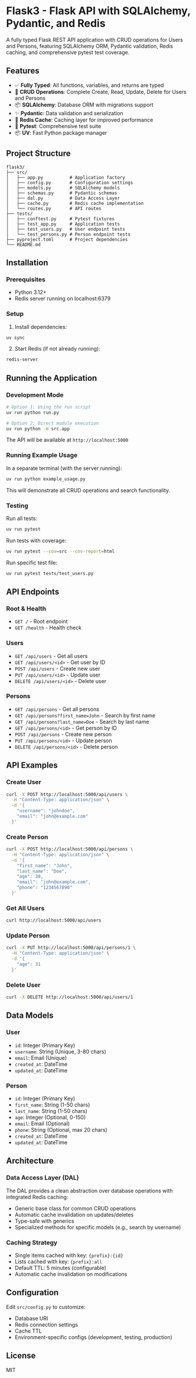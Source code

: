 # Flask3 - Flask API with SQLAlchemy, Pydantic, and Redis

A fully typed Flask REST API application with CRUD operations for Users and Persons, featuring SQLAlchemy ORM, Pydantic validation, Redis caching, and comprehensive pytest test coverage.

## Features

- ✅ **Fully Typed**: All functions, variables, and returns are typed
- 🔄 **CRUD Operations**: Complete Create, Read, Update, Delete for Users and Persons
- 📦 **SQLAlchemy**: Database ORM with migrations support
- ✨ **Pydantic**: Data validation and serialization
- 🚀 **Redis Cache**: Caching layer for improved performance
- 🧪 **Pytest**: Comprehensive test suite
- 📦 **UV**: Fast Python package manager

## Project Structure

```
flask3/
├── src/
│   ├── app.py          # Application factory
│   ├── config.py       # Configuration settings
│   ├── models.py       # SQLAlchemy models
│   ├── schemas.py      # Pydantic schemas
│   ├── dal.py          # Data Access Layer
│   ├── cache.py        # Redis cache implementation
│   └── routes.py       # API routes
├── tests/
│   ├── conftest.py     # Pytest fixtures
│   ├── test_app.py     # Application tests
│   ├── test_users.py   # User endpoint tests
│   └── test_persons.py # Person endpoint tests
├── pyproject.toml      # Project dependencies
└── README.md
```

## Installation

### Prerequisites

- Python 3.12+
- Redis server running on localhost:6379

### Setup

1. Install dependencies:
```bash
uv sync
```

2. Start Redis (if not already running):
```bash
redis-server
```

## Running the Application

### Development Mode

```bash
# Option 1: Using the run script
uv run python run.py

# Option 2: Direct module execution
uv run python -m src.app
```

The API will be available at `http://localhost:5000`

### Running Example Usage

In a separate terminal (with the server running):

```bash
uv run python example_usage.py
```

This will demonstrate all CRUD operations and search functionality.

### Testing

Run all tests:
```bash
uv run pytest
```

Run tests with coverage:
```bash
uv run pytest --cov=src --cov-report=html
```

Run specific test file:
```bash
uv run pytest tests/test_users.py
```

## API Endpoints

### Root & Health

- `GET /` - Root endpoint
- `GET /health` - Health check

### Users

- `GET /api/users` - Get all users
- `GET /api/users/<id>` - Get user by ID
- `POST /api/users` - Create new user
- `PUT /api/users/<id>` - Update user
- `DELETE /api/users/<id>` - Delete user

### Persons

- `GET /api/persons` - Get all persons
- `GET /api/persons?first_name=John` - Search by first name
- `GET /api/persons?last_name=Doe` - Search by last name
- `GET /api/persons/<id>` - Get person by ID
- `POST /api/persons` - Create new person
- `PUT /api/persons/<id>` - Update person
- `DELETE /api/persons/<id>` - Delete person

## API Examples

### Create User

```bash
curl -X POST http://localhost:5000/api/users \
  -H "Content-Type: application/json" \
  -d '{
    "username": "johndoe",
    "email": "john@example.com"
  }'
```

### Create Person

```bash
curl -X POST http://localhost:5000/api/persons \
  -H "Content-Type: application/json" \
  -d '{
    "first_name": "John",
    "last_name": "Doe",
    "age": 30,
    "email": "john@example.com",
    "phone": "1234567890"
  }'
```

### Get All Users

```bash
curl http://localhost:5000/api/users
```

### Update Person

```bash
curl -X PUT http://localhost:5000/api/persons/1 \
  -H "Content-Type: application/json" \
  -d '{
    "age": 31
  }'
```

### Delete User

```bash
curl -X DELETE http://localhost:5000/api/users/1
```

## Data Models

### User

- `id`: Integer (Primary Key)
- `username`: String (Unique, 3-80 chars)
- `email`: Email (Unique)
- `created_at`: DateTime
- `updated_at`: DateTime

### Person

- `id`: Integer (Primary Key)
- `first_name`: String (1-50 chars)
- `last_name`: String (1-50 chars)
- `age`: Integer (Optional, 0-150)
- `email`: Email (Optional)
- `phone`: String (Optional, max 20 chars)
- `created_at`: DateTime
- `updated_at`: DateTime

## Architecture

### Data Access Layer (DAL)

The DAL provides a clean abstraction over database operations with integrated Redis caching:

- Generic base class for common CRUD operations
- Automatic cache invalidation on updates/deletes
- Type-safe with generics
- Specialized methods for specific models (e.g., search by username)

### Caching Strategy

- Single items cached with key: `{prefix}:{id}`
- Lists cached with key: `{prefix}:all`
- Default TTL: 5 minutes (configurable)
- Automatic cache invalidation on modifications

## Configuration

Edit `src/config.py` to customize:

- Database URI
- Redis connection settings
- Cache TTL
- Environment-specific configs (development, testing, production)

## License

MIT
